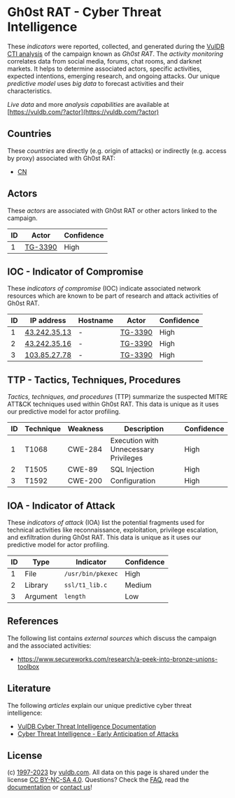 # Gh0st RAT - Cyber Threat Intelligence

These _indicators_ were reported, collected, and generated during the [VulDB CTI analysis](https://vuldb.com/?kb.cti) of the campaign known as _Gh0st RAT_. The _activity monitoring_ correlates data from social media, forums, chat rooms, and darknet markets. It helps to determine associated actors, specific activities, expected intentions, emerging research, and ongoing attacks. Our unique _predictive model_ uses _big data_ to forecast activities and their characteristics.

_Live data_ and more _analysis capabilities_ are available at [https://vuldb.com/?actor](https://vuldb.com/?actor)

## Countries

These _countries_ are directly (e.g. origin of attacks) or indirectly (e.g. access by proxy) associated with Gh0st RAT:

* [CN](https://vuldb.com/?country.cn)

## Actors

These _actors_ are associated with Gh0st RAT or other actors linked to the campaign.

ID | Actor | Confidence
-- | ----- | ----------
1 | [TG-3390](https://vuldb.com/?actor.tg-3390) | High

## IOC - Indicator of Compromise

These _indicators of compromise_ (IOC) indicate associated network resources which are known to be part of research and attack activities of Gh0st RAT.

ID | IP address | Hostname | Actor | Confidence
-- | ---------- | -------- | ----- | ----------
1 | [43.242.35.13](https://vuldb.com/?ip.43.242.35.13) | - | [TG-3390](https://vuldb.com/?actor.tg-3390) | High
2 | [43.242.35.16](https://vuldb.com/?ip.43.242.35.16) | - | [TG-3390](https://vuldb.com/?actor.tg-3390) | High
3 | [103.85.27.78](https://vuldb.com/?ip.103.85.27.78) | - | [TG-3390](https://vuldb.com/?actor.tg-3390) | High

## TTP - Tactics, Techniques, Procedures

_Tactics, techniques, and procedures_ (TTP) summarize the suspected MITRE ATT&CK techniques used within Gh0st RAT. This data is unique as it uses our predictive model for actor profiling.

ID | Technique | Weakness | Description | Confidence
-- | --------- | -------- | ----------- | ----------
1 | T1068 | CWE-284 | Execution with Unnecessary Privileges | High
2 | T1505 | CWE-89 | SQL Injection | High
3 | T1592 | CWE-200 | Configuration | High

## IOA - Indicator of Attack

These _indicators of attack_ (IOA) list the potential fragments used for technical activities like reconnaissance, exploitation, privilege escalation, and exfiltration during Gh0st RAT. This data is unique as it uses our predictive model for actor profiling.

ID | Type | Indicator | Confidence
-- | ---- | --------- | ----------
1 | File | `/usr/bin/pkexec` | High
2 | Library | `ssl/t1_lib.c` | Medium
3 | Argument | `length` | Low

## References

The following list contains _external sources_ which discuss the campaign and the associated activities:

* https://www.secureworks.com/research/a-peek-into-bronze-unions-toolbox

## Literature

The following _articles_ explain our unique predictive cyber threat intelligence:

* [VulDB Cyber Threat Intelligence Documentation](https://vuldb.com/?kb.cti)
* [Cyber Threat Intelligence - Early Anticipation of Attacks](https://www.scip.ch/en/?labs.20201022)

## License

(c) [1997-2023](https://vuldb.com/?kb.changelog) by [vuldb.com](https://vuldb.com/?kb.about). All data on this page is shared under the license [CC BY-NC-SA 4.0](https://creativecommons.org/licenses/by-nc-sa/4.0/). Questions? Check the [FAQ](https://vuldb.com/?kb.faq), read the [documentation](https://vuldb.com/?kb) or [contact us](https://vuldb.com/?contact)!
